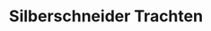 ---
title: "Silberschneider Trachten"
url: /deutschlandsberg/silberschneider-trachten/
shop: Kleidung
---